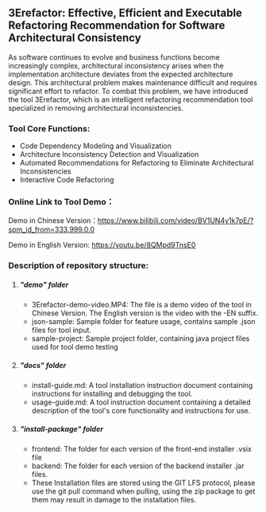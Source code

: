 ## 3Erefactor:  Effective, Efficient and Executable Refactoring Recommendation for Software Architectural Consistency

As software continues to evolve and business functions become increasingly complex, architectural inconsistency arises when the implementation architecture deviates from the expected architecture design. This architectural problem makes maintenance difficult and requires significant effort to refactor. To combat this problem, we have introduced the tool 3Erefactor, which is an intelligent refactoring recommendation tool specialized in removing architectural inconsistencies.

 ### Tool Core Functions:

   - Code Dependency Modeling and Visualization
   - Architecture Inconsistency Detection and Visualization
   - Automated Recommendations for Refactoring to Eliminate Architectural Inconsistencies
   - Interactive Code Refactoring


### Online Link to Tool Demo：
   Demo in Chinese Version：https://www.bilibili.com/video/BV1UN4y1k7pE/?spm_id_from=333.999.0.0

   Demo in English Version: https://youtu.be/8QMpd9TnsE0

### Description of repository structure:

   1. ##### "demo" folder
      - 3Erefactor-demo-video.MP4: The file is a demo video of the tool in Chinese Version. The English version is the video with the -EN suffix.
      - json-sample: Sample folder for feature usage, contains sample .json files for tool input.
      - sample-project: Sample project folder, containing java project files used for tool demo testing

   2. ##### "docs" folder

      - install-guide.md: A tool installation instruction document containing instructions for installing and debugging the tool.
      - usage-guide.md: A tool instruction document containing a detailed description of the tool's core functionality and instructions for use.

   3. ##### "install-package" folder
      - frontend: The folder for each version of the front-end installer .vsix file
      - backend: The folder  for each version of the backend installer .jar files.
      - These Installation files are stored using the GIT LFS protocol, please use the git pull command when pulling, using the zip package to get them may result in damage to the installation files.
